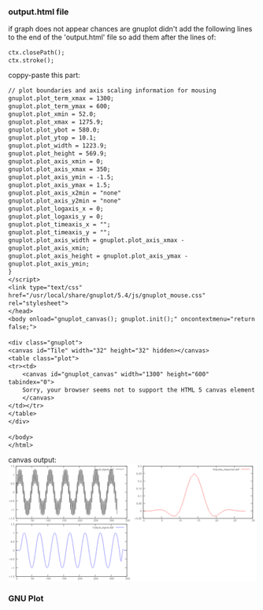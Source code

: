 ### output.html file

if graph does not appear chances are gnuplot didn't add the following lines to the end of the 'output.html' file so add them after the lines of:

```
ctx.closePath();
ctx.stroke();
```

coppy-paste this part:
```
// plot boundaries and axis scaling information for mousing 
gnuplot.plot_term_xmax = 1300;
gnuplot.plot_term_ymax = 600;
gnuplot.plot_xmin = 52.0;
gnuplot.plot_xmax = 1275.9;
gnuplot.plot_ybot = 580.0;
gnuplot.plot_ytop = 10.1;
gnuplot.plot_width = 1223.9;
gnuplot.plot_height = 569.9;
gnuplot.plot_axis_xmin = 0;
gnuplot.plot_axis_xmax = 350;
gnuplot.plot_axis_ymin = -1.5;
gnuplot.plot_axis_ymax = 1.5;
gnuplot.plot_axis_x2min = "none"
gnuplot.plot_axis_y2min = "none"
gnuplot.plot_logaxis_x = 0;
gnuplot.plot_logaxis_y = 0;
gnuplot.plot_timeaxis_x = "";
gnuplot.plot_timeaxis_y = "";
gnuplot.plot_axis_width = gnuplot.plot_axis_xmax - gnuplot.plot_axis_xmin;
gnuplot.plot_axis_height = gnuplot.plot_axis_ymax - gnuplot.plot_axis_ymin;
}
</script>
<link type="text/css" href="/usr/local/share/gnuplot/5.4/js/gnuplot_mouse.css" rel="stylesheet">
</head>
<body onload="gnuplot_canvas(); gnuplot.init();" oncontextmenu="return false;">

<div class="gnuplot">
<canvas id="Tile" width="32" height="32" hidden></canvas>
<table class="plot">
<tr><td>
    <canvas id="gnuplot_canvas" width="1300" height="600" tabindex="0">
	Sorry, your browser seems not to support the HTML 5 canvas element
    </canvas>
</td></tr>
</table>
</div>

</body>
</html>
```

canvas output:
![alt text](https://github.com/ellenfel/DSP-From-Ground-Up/blob/master/Convolution/canvas-output.png?raw=true)

### GNU Plot

